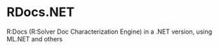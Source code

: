 # RDocs.NET
R:Docs (R:Solver Doc Characterization Engine) in a .NET version, using ML.NET and others

